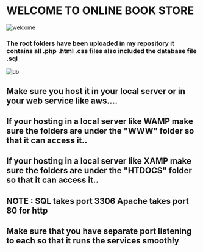 # WELCOME TO ONLINE BOOK STORE

![welcome](https://github.com/venkatesh-jacke/online-book-store/blob/master/outputs/frontend%201.PNG)


### The root folders have been uploaded in my repository it contains all .php .html .css files also included the database file .sql
![db](https://github.com/venkatesh-jacke/online-book-store/blob/master/outputs/db.PNG)
## Make sure you host it in your local server or in your web service like aws....
## If your hosting in a local server like WAMP make sure the folders are under the "WWW" folder so that it can access it..

## If your hosting in a local server like XAMP make sure the folders are under the "HTDOCS" folder so that it can access it..

## NOTE : SQL takes port 3306  Apache takes port 80 for http
## Make sure that you have separate port listening to each so that it runs the services smoothly
 

